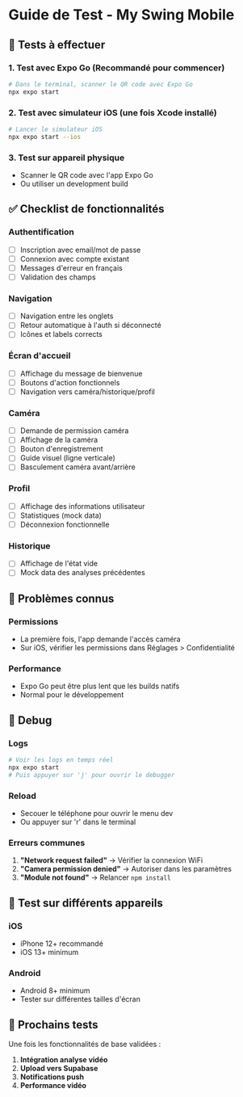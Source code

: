 # Guide de Test - My Swing Mobile

## 🧪 Tests à effectuer

### 1. Test avec Expo Go (Recommandé pour commencer)
```bash
# Dans le terminal, scanner le QR code avec Expo Go
npx expo start
```

### 2. Test avec simulateur iOS (une fois Xcode installé)
```bash
# Lancer le simulateur iOS
npx expo start --ios
```

### 3. Test sur appareil physique
- Scanner le QR code avec l'app Expo Go
- Ou utiliser un development build

## ✅ Checklist de fonctionnalités

### Authentification
- [ ] Inscription avec email/mot de passe
- [ ] Connexion avec compte existant
- [ ] Messages d'erreur en français
- [ ] Validation des champs

### Navigation
- [ ] Navigation entre les onglets
- [ ] Retour automatique à l'auth si déconnecté
- [ ] Icônes et labels corrects

### Écran d'accueil
- [ ] Affichage du message de bienvenue
- [ ] Boutons d'action fonctionnels
- [ ] Navigation vers caméra/historique/profil

### Caméra
- [ ] Demande de permission caméra
- [ ] Affichage de la caméra
- [ ] Bouton d'enregistrement
- [ ] Guide visuel (ligne verticale)
- [ ] Basculement caméra avant/arrière

### Profil
- [ ] Affichage des informations utilisateur
- [ ] Statistiques (mock data)
- [ ] Déconnexion fonctionnelle

### Historique
- [ ] Affichage de l'état vide
- [ ] Mock data des analyses précédentes

## 🐛 Problèmes connus

### Permissions
- La première fois, l'app demande l'accès caméra
- Sur iOS, vérifier les permissions dans Réglages > Confidentialité

### Performance
- Expo Go peut être plus lent que les builds natifs
- Normal pour le développement

## 🔧 Debug

### Logs
```bash
# Voir les logs en temps réel
npx expo start
# Puis appuyer sur 'j' pour ouvrir le debugger
```

### Reload
- Secouer le téléphone pour ouvrir le menu dev
- Ou appuyer sur 'r' dans le terminal

### Erreurs communes
1. **"Network request failed"** → Vérifier la connexion WiFi
2. **"Camera permission denied"** → Autoriser dans les paramètres
3. **"Module not found"** → Relancer `npm install`

## 📱 Test sur différents appareils

### iOS
- iPhone 12+ recommandé
- iOS 13+ minimum

### Android  
- Android 8+ minimum
- Tester sur différentes tailles d'écran

## 🚀 Prochains tests

Une fois les fonctionnalités de base validées :
1. **Intégration analyse vidéo**
2. **Upload vers Supabase**
3. **Notifications push**
4. **Performance vidéo**